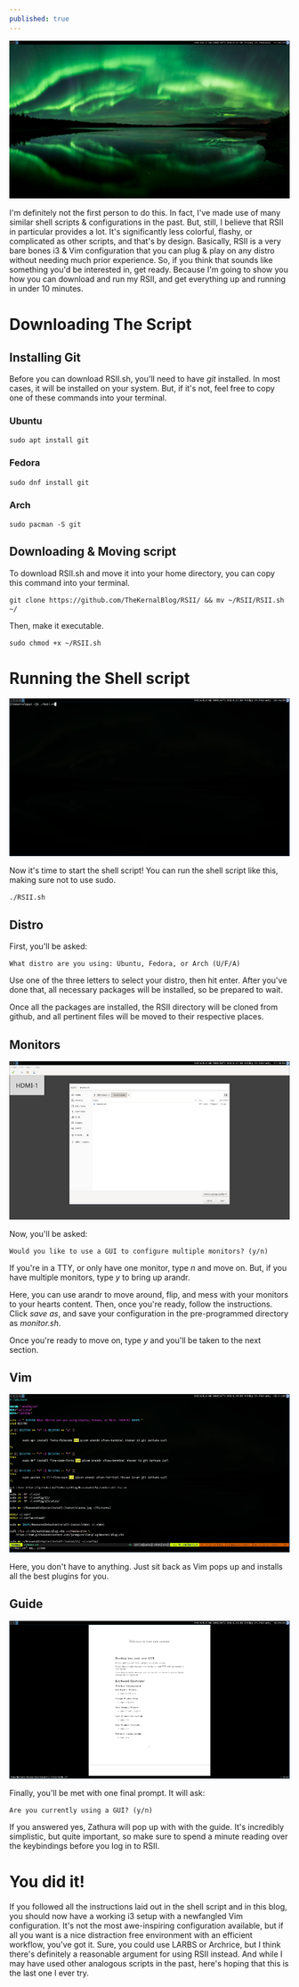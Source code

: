 ```yaml
---
published: true
---
```


![IMG1](/images/DesktopRSII.png) 

I'm definitely not the first person to do this. In fact, I've made use of many similar shell scripts & configurations in the past. But, still, I believe that RSII in particular provides a lot. It's significantly less colorful, flashy, or complicated as other scripts, and that's by design. Basically, RSII is a very bare bones i3 & Vim configuration that you can plug & play on any distro without needing much prior experience. So, if you think that sounds like something you'd be interested in, get ready. Because I'm going to show you how you can download and run my RSII, and get everything up and running in under 10 minutes.

# Downloading The Script 

## Installing Git 

Before you can download RSII.sh, you'll need to have *git* installed. In most cases, it will be installed on your system. But, if it's not, feel free to copy one of these commands into your terminal. 

### Ubuntu 

    sudo apt install git 

### Fedora 

    sudo dnf install git 

### Arch 

    sudo pacman -S git 

## Downloading & Moving script 

To download RSII.sh and move it into your home directory, you can copy this command into your terminal. 

    git clone https://github.com/TheKernalBlog/RSII/ && mv ~/RSII/RSII.sh ~/ 

Then, make it executable. 

    sudo chmod +x ~/RSII.sh 

# Running the Shell script

![IMG2](/images/ScriptRSII.png)

Now it's time to start the shell script! You can run the shell script like this, making sure not to use sudo.  

    ./RSII.sh

## Distro 

First, you'll be asked: 

    What distro are you using: Ubuntu, Fedora, or Arch (U/F/A) 

Use one of the three letters to select your distro, then hit enter. After you've done that, all necessary packages will be installed, so be prepared to wait. 

Once all the packages are installed, the RSII directory will be cloned from github, and all pertinent files will be moved to their respective places.

## Monitors 
![IMG3](/images/Monitor15.png)

Now, you'll be asked: 

    Would you like to use a GUI to configure multiple monitors? (y/n) 

If you're in a TTY, or only have one monitor, type *n* and move on. But, if you have multiple monitors, type *y* to bring up arandr. 

Here, you can use arandr to move around, flip, and mess with your monitors to your hearts content. Then, once you're ready, follow the instructions. Click *save as*, and save your configuration in the pre-programmed directory as *monitor.sh*.  

Once you're ready to move on, type *y* and you'll be taken to the next section. 

## Vim 

![IMG4](/images/VimRSII.png) 

Here, you don't have to anything. Just sit back as Vim pops up and installs all the best plugins for you. 

## Guide  

![IMG5](/images/GuideRSII.png) 

Finally, you'll be met with one final prompt. It will ask: 

    Are you currently using a GUI? (y/n) 

If you answered yes, Zathura will pop up with with the guide. It's incredibly simplistic, but quite important, so make sure to spend a minute reading over the keybindings before you log in to RSII. 

# You did it! 

If you followed all the instructions laid out in the shell script and in this blog, you should now have a working i3 setup with a newfangled Vim configuration. It's not the most awe-inspiring configuration available, but if all you want is a nice distraction free environment with an efficient workflow, you've got it. Sure, you could use LARBS or Archrice, but I think there's definitely a reasonable argument for using RSII instead. And while I may have used other analogous scripts in the past, here's hoping that this is the last one I ever try. 
